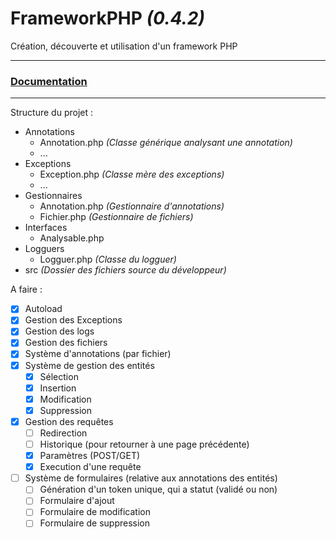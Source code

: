 # FrameworkPHP _(0.4.2)_

Création, découverte et utilisation d'un framework PHP

--------------
### [Documentation](docs/README.md)
--------------

Structure du projet :
- Annotations
  - Annotation.php _(Classe générique analysant une annotation)_
  - ...
- Exceptions
  - Exception.php _(Classe mère des exceptions)_
  - ...
- Gestionnaires
  - Annotation.php  _(Gestionnaire d'annotations)_
  - Fichier.php _(Gestionnaire de fichiers)_
- Interfaces
  - Analysable.php
- Logguers
  - Logguer.php _(Classe du logguer)_
- src _(Dossier des fichiers source du développeur)_

A faire :
- [x] Autoload
- [x] Gestion des Exceptions
- [x] Gestion des logs
- [x] Gestion des fichiers
- [x] Système d'annotations (par fichier)
- [x] Système de gestion des entités
  - [x] Sélection
  - [x] Insertion
  - [x] Modification
  - [x] Suppression
- [x] Gestion des requêtes
  - [ ] Redirection
  - [ ] Historique (pour retourner à une page précédente)
  - [x] Paramètres (POST/GET)
  - [x] Execution d'une requête
- [ ] Système de formulaires (relative aux annotations des entités)
  - [ ] Génération d'un token unique, qui a statut (validé ou non)
  - [ ] Formulaire d'ajout
  - [ ] Formulaire de modification
  - [ ] Formulaire de suppression
